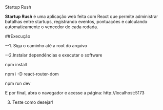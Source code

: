 Startup Rush

**Startup Rush** é uma aplicação web feita com React que permite administrar batalhas entre startups,
registrando eventos, pontuações e calculando automaticamente o vencedor de cada rodada.

##Execução



--1. Siga o caminho até a root do arquivo

--2.Instalar dependências e executar o software

 npm install

 npm i -D react-router-dom

 npm run dev

 E por final, abra o navegador e acesse a página: http://localhost:5173

3. Teste como desejar!
